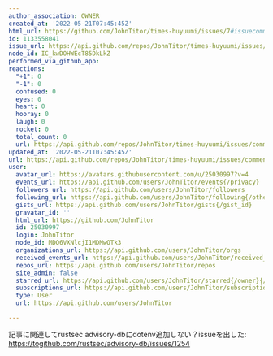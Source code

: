 ```yaml
---
author_association: OWNER
created_at: '2022-05-21T07:45:45Z'
html_url: https://github.com/JohnTitor/times-huyuumi/issues/7#issuecomment-1133558041
id: 1133558041
issue_url: https://api.github.com/repos/JohnTitor/times-huyuumi/issues/7
node_id: IC_kwDOHWEcT85DkLkZ
performed_via_github_app: 
reactions:
  "+1": 0
  "-1": 0
  confused: 0
  eyes: 0
  heart: 0
  hooray: 0
  laugh: 0
  rocket: 0
  total_count: 0
  url: https://api.github.com/repos/JohnTitor/times-huyuumi/issues/comments/1133558041/reactions
updated_at: '2022-05-21T07:45:45Z'
url: https://api.github.com/repos/JohnTitor/times-huyuumi/issues/comments/1133558041
user:
  avatar_url: https://avatars.githubusercontent.com/u/25030997?v=4
  events_url: https://api.github.com/users/JohnTitor/events{/privacy}
  followers_url: https://api.github.com/users/JohnTitor/followers
  following_url: https://api.github.com/users/JohnTitor/following{/other_user}
  gists_url: https://api.github.com/users/JohnTitor/gists{/gist_id}
  gravatar_id: ''
  html_url: https://github.com/JohnTitor
  id: 25030997
  login: JohnTitor
  node_id: MDQ6VXNlcjI1MDMwOTk3
  organizations_url: https://api.github.com/users/JohnTitor/orgs
  received_events_url: https://api.github.com/users/JohnTitor/received_events
  repos_url: https://api.github.com/users/JohnTitor/repos
  site_admin: false
  starred_url: https://api.github.com/users/JohnTitor/starred{/owner}{/repo}
  subscriptions_url: https://api.github.com/users/JohnTitor/subscriptions
  type: User
  url: https://api.github.com/users/JohnTitor

---
```

記事に関連してrustsec advisory-dbにdotenv追加しない？issueを出した: https://togithub.com/rustsec/advisory-db/issues/1254